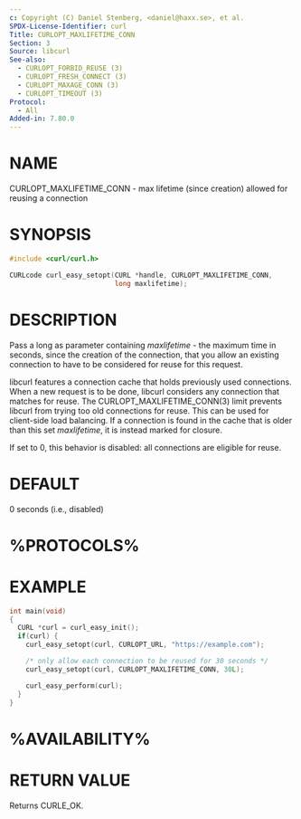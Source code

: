 ```yaml
---
c: Copyright (C) Daniel Stenberg, <daniel@haxx.se>, et al.
SPDX-License-Identifier: curl
Title: CURLOPT_MAXLIFETIME_CONN
Section: 3
Source: libcurl
See-also:
  - CURLOPT_FORBID_REUSE (3)
  - CURLOPT_FRESH_CONNECT (3)
  - CURLOPT_MAXAGE_CONN (3)
  - CURLOPT_TIMEOUT (3)
Protocol:
  - All
Added-in: 7.80.0
---
```


# NAME

CURLOPT_MAXLIFETIME_CONN - max lifetime (since creation) allowed for reusing a connection

# SYNOPSIS

~~~c
#include <curl/curl.h>

CURLcode curl_easy_setopt(CURL *handle, CURLOPT_MAXLIFETIME_CONN,
                          long maxlifetime);
~~~

# DESCRIPTION

Pass a long as parameter containing *maxlifetime* - the maximum time in
seconds, since the creation of the connection, that you allow an existing
connection to have to be considered for reuse for this request.

libcurl features a connection cache that holds previously used connections.
When a new request is to be done, libcurl considers any connection that
matches for reuse. The CURLOPT_MAXLIFETIME_CONN(3) limit prevents
libcurl from trying too old connections for reuse. This can be used for
client-side load balancing. If a connection is found in the cache that is
older than this set *maxlifetime*, it is instead marked for closure.

If set to 0, this behavior is disabled: all connections are eligible for reuse.

# DEFAULT

0 seconds (i.e., disabled)

# %PROTOCOLS%

# EXAMPLE

~~~c
int main(void)
{
  CURL *curl = curl_easy_init();
  if(curl) {
    curl_easy_setopt(curl, CURLOPT_URL, "https://example.com");

    /* only allow each connection to be reused for 30 seconds */
    curl_easy_setopt(curl, CURLOPT_MAXLIFETIME_CONN, 30L);

    curl_easy_perform(curl);
  }
}
~~~

# %AVAILABILITY%

# RETURN VALUE

Returns CURLE_OK.
